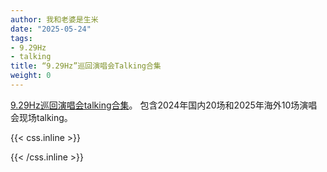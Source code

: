 ```yaml
---
author: 我和老婆是生米
date: "2025-05-24"
tags:
- 9.29Hz
- talking
title: “9.29Hz”巡回演唱会Talking合集
weight: 0
---
```


[9.29Hz巡回演唱会talking合集](https://9.29hz.charlietalking.com)。 <!--more-->包含2024年国内20场和2025年海外10场演唱会现场talking。


{{< css.inline >}}

<style>
.canon { background: white; width: 100%; height: auto; }
</style>

{{< /css.inline >}}
